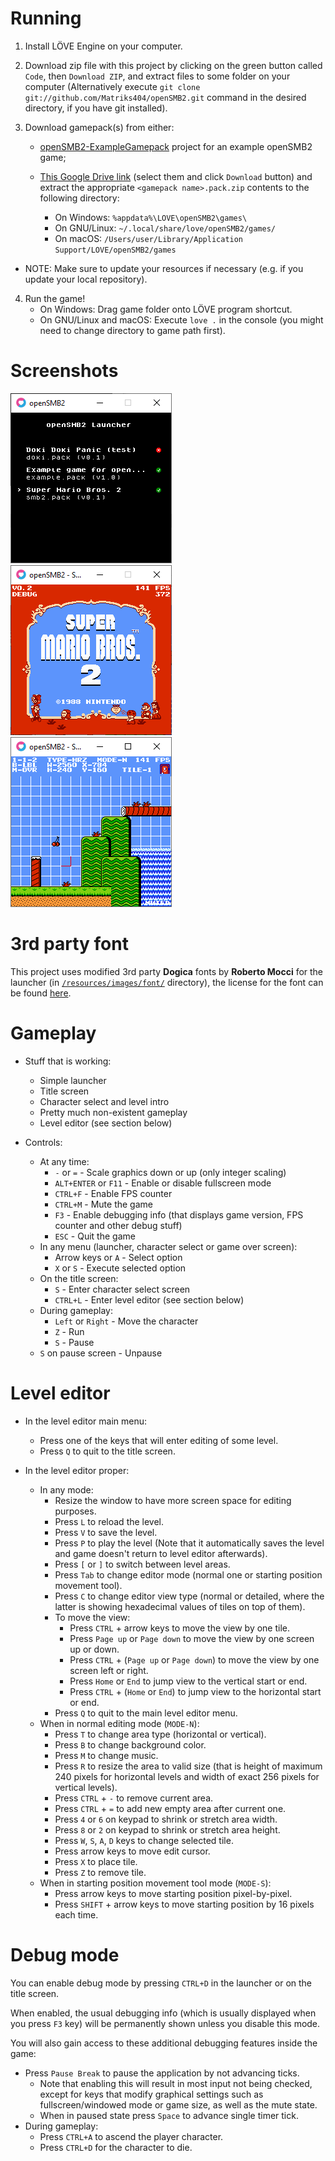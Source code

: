 # Running

1. Install LÖVE Engine on your computer.

2. Download zip file with this project by clicking on the green button called `Code`, then `Download ZIP`, and extract files to some folder on your computer (Alternatively execute `git clone git://github.com/Matriks404/openSMB2.git` command in the desired directory, if you have git installed).

3. Download gamepack(s) from either:
	* [openSMB2-ExampleGamepack](https://github.com/Matriks404/openSMB2-ExampleGamepack) project for an example openSMB2 game;

	* [This Google Drive link](https://drive.google.com/drive/folders/1cz5gJ-IXvqTIJ7fUArD30UN9Qg4sfeGX?usp=sharing) (select them and click `Download` button) and extract the appropriate `<gamepack name>.pack.zip` contents to the following directory:
		* On Windows: `%appdata%\LOVE\openSMB2\games\`
		* On GNU/Linux: `~/.local/share/love/openSMB2/games/`
		* On macOS: `/Users/user/Library/Application Support/LOVE/openSMB2/games`

* NOTE: Make sure to update your resources if necessary (e.g. if you update your local repository).

4. Run the game!
	* On Windows: Drag game folder onto LÖVE program shortcut.
	* On GNU/Linux and macOS: Execute `love .` in the console (you might need to change directory to game path first).

# Screenshots

![Launcher](/screenshots/1.png)
![Title screen](/screenshots/2.png)
![Level editor](/screenshots/3.png)

# 3rd party font

This project uses modified 3rd party **Dogica** fonts by **Roberto Mocci** for the launcher (in [`/resources/images/font/`](/resources/images/font/) directory), the license for the font can be found [here](/3rd%20party%20licenses/dogica_license.txt).

# Gameplay

* Stuff that is working:
	* Simple launcher
	* Title screen
	* Character select and level intro
	* Pretty much non-existent gameplay
	* Level editor (see section below)

* Controls:
	* At any time:
		* `-` or `=` - Scale graphics down or up (only integer scaling)
		* `ALT+ENTER` or `F11` - Enable or disable fullscreen mode
		* `CTRL+F` - Enable FPS counter
		* `CTRL+M` - Mute the game
		* `F3` - Enable debugging info (that displays game version, FPS counter and other debug stuff)
		* `ESC` - Quit the game
	* In any menu (launcher, character select or game over screen):
		* Arrow keys or `A` - Select option
		* `X` or `S` - Execute selected option
	* On the title screen:
		* `S` - Enter character select screen
		* `CTRL+L` - Enter level editor (see section below)
	* During gameplay:
		* `Left` or `Right` - Move the character
		* `Z` - Run
		* `S` - Pause
	* `S` on pause screen - Unpause

# Level editor

* In the level editor main menu:
	* Press one of the keys that will enter editing of some level.
	* Press `Q` to quit to the title screen.

* In the level editor proper:
	* In any mode:
		* Resize the window to have more screen space for editing purposes.
		* Press `L` to reload the level.
		* Press `V` to save the level.
		* Press `P` to play the level (Note that it automatically saves the level and game doesn't return to level editor afterwards).
		* Press `[` or `]` to switch between level areas.
		* Press `Tab` to change editor mode (normal one or starting position movement tool).
		* Press `C` to change editor view type (normal or detailed, where the latter is showing hexadecimal values of tiles on top of them).
		* To move the view:
			* Press `CTRL` + arrow keys to move the view by one tile.
			* Press `Page up` or `Page down` to move the view by one screen up or down.
			* Press `CTRL` + (`Page up` or `Page down`) to move the view by one screen left or right.
			* Press `Home` or `End` to jump view to the vertical start or end.
			* Press `CTRL` + (`Home` or `End`) to jump view to the horizontal start or end.
		* Press `Q` to quit to the main level editor menu.
	* When in normal editing mode (`MODE-N`):
		* Press `T` to change area type (horizontal or vertical).
		* Press `B` to change background color.
		* Press `M` to change music.
		* Press `R` to resize the area to valid size (that is height of maximum 240 pixels for horizontal levels and width of exact 256 pixels for vertical levels).
		* Press `CTRL` + `-` to remove current area.
		* Press `CTRL` + `=` to add new empty area after current one.
		* Press `4` or `6` on keypad to shrink or stretch area width.
		* Press `8` or `2` on keypad to shrink or stretch area height.
		* Press `W`, `S`, `A`, `D` keys to change selected tile.
		* Press arrow keys to move edit cursor.
		* Press `X` to place tile.
		* Press `Z` to remove tile.
	* When in starting position movement tool mode (`MODE-S`):
		* Press arrow keys to move starting position pixel-by-pixel.
		* Press `SHIFT` + arrow keys to move starting position by 16 pixels each time.

# Debug mode

You can enable debug mode by pressing `CTRL+D` in the launcher or on the title screen.

When enabled, the usual debugging info (which is usually displayed when you press `F3` key) will be permanently shown unless you disable this mode.

You will also gain access to these additional debugging features inside the game:

* Press `Pause Break` to pause the application by not advancing ticks.
	* Note that enabling this will result in most input not being checked, except for keys that modify graphical settings such as fullscreen/windowed mode or game size, as well as the mute state.
	* When in paused state press `Space` to advance single timer tick.
* During gameplay:
	* Press `CTRL+A` to ascend the player character.
	* Press `CTRL+D` for the character to die.